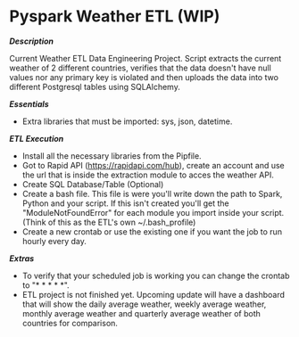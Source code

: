 # Pyspark Weather ETL (WIP)

***Description***

Current Weather ETL Data Engineering Project. Script extracts the current weather of 2 different countries, verifies that the data doesn't have null values nor any primary key is violated and then uploads the data into two different Postgresql tables using SQLAlchemy. 

***Essentials***
- Extra libraries that must be imported: sys, json, datetime. 

***ETL Execution***
- Install all the necessary libraries from the Pipfile.
- Got to Rapid API (https://rapidapi.com/hub), create an account and use the url that is inside the extraction module to acces the weather API. 
- Create SQL Database/Table (Optional)
- Create a bash file. This file is were you'll write down the path to Spark, Python and your script. If this isn't created you'll get the "ModuleNotFoundError" for each module you import inside your script. (Think of this as the ETL's own ~/.bash_profile)
- Create a new crontab or use the existing one if you want the job to run hourly every day.

***Extras***
- To verify that your scheduled job is working you can change the crontab to "* * * * *".
- ETL project is not finished yet. Upcoming update will have a dashboard that will show the daily average weather, weekly average weather, monthly average weather and quarterly average weather of both countries for comparison.
